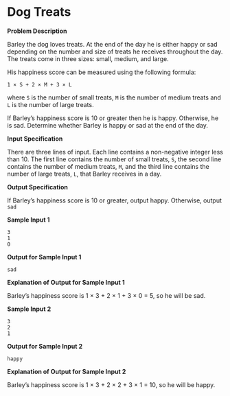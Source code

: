 # Dog Treats

**Problem Description**

Barley the dog loves treats. At the end of the day he is either happy or sad depending on the
number and size of treats he receives throughout the day. The treats come in three sizes: small,
medium, and large. 

His happiness score can be measured using the following formula:

`1 × S + 2 × M + 3 × L`

where `S` is the number of small treats, `M` is the number of medium treats and `L` is the number of
large treats.

If Barley’s happiness score is 10 or greater then he is happy. Otherwise, he is sad. Determine
whether Barley is happy or sad at the end of the day.

**Input Specification**

There are three lines of input. Each line contains a non-negative integer less than 10. The first line
contains the number of small treats, `S`, the second line contains the number of medium treats, `M`,
and the third line contains the number of large treats, `L`, that Barley receives in a day.

**Output Specification**

If Barley’s happiness score is 10 or greater, output happy. Otherwise, output `sad`

**Sample Input 1**
```
3
1
0
```
**Output for Sample Input 1**

`sad`

**Explanation of Output for Sample Input 1**

Barley’s happiness score is 1 × 3 + 2 × 1 + 3 × 0 = 5, so he will be sad.

**Sample Input 2**
```
3
2
1
```
**Output for Sample Input 2**

`happy`

**Explanation of Output for Sample Input 2**

Barley’s happiness score is 1 × 3 + 2 × 2 + 3 × 1 = 10, so he will be happy.

